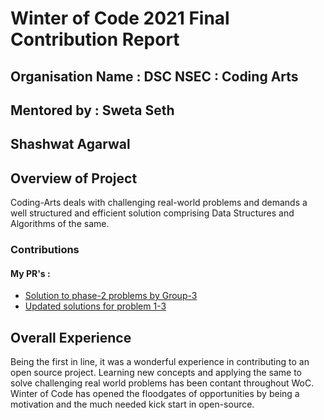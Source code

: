 # Winter of Code 2021 Final Contribution Report

## Organisation Name : DSC NSEC : Coding Arts
## Mentored by : Sweta Seth
## Shashwat Agarwal

## Overview of Project
Coding-Arts deals with challenging real-world problems and demands a well
structured and efficient solution comprising Data Structures and Algorithms of the same.

### Contributions

#### My PR's :
- [Solution to phase-2 problems by Group-3](https://github.com/dscnsec/Coding-Arts/pull/7)
- [Updated solutions for problem 1-3](https://github.com/dscnsec/Coding-Arts/pull/23)


## Overall Experience
Being the first in line, it was a wonderful experience in contributing to an open source project. Learning new concepts and applying the same to solve challenging real
world problems has been contant throughout WoC. Winter of Code has opened the floodgates of opportunities by being a motivation and the much needed kick start in open-source.
